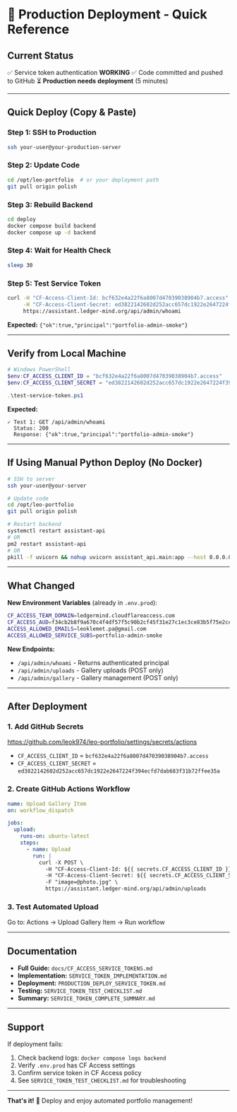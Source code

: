 # 🚀 Production Deployment - Quick Reference

## Current Status
✅ Service token authentication **WORKING**
✅ Code committed and pushed to GitHub
⏳ **Production needs deployment** (5 minutes)

---

## Quick Deploy (Copy & Paste)

### Step 1: SSH to Production
```bash
ssh your-user@your-production-server
```

### Step 2: Update Code
```bash
cd /opt/leo-portfolio  # or your deployment path
git pull origin polish
```

### Step 3: Rebuild Backend
```bash
cd deploy
docker compose build backend
docker compose up -d backend
```

### Step 4: Wait for Health Check
```bash
sleep 30
```

### Step 5: Test Service Token
```bash
curl -H "CF-Access-Client-Id: bcf632e4a22f6a8007d47039038904b7.access" \
     -H "CF-Access-Client-Secret: ed3822142602d252acc657dc1922e2647224f394ecfd7dab683f31b72ffee35a" \
     https://assistant.ledger-mind.org/api/admin/whoami
```

**Expected:** `{"ok":true,"principal":"portfolio-admin-smoke"}`

---

## Verify from Local Machine

```powershell
# Windows PowerShell
$env:CF_ACCESS_CLIENT_ID = "bcf632e4a22f6a8007d47039038904b7.access"
$env:CF_ACCESS_CLIENT_SECRET = "ed3822142602d252acc657dc1922e2647224f394ecfd7dab683f31b72ffee35a"

.\test-service-token.ps1
```

**Expected:**
```
✓ Test 1: GET /api/admin/whoami
  Status: 200
  Response: {"ok":true,"principal":"portfolio-admin-smoke"}
```

---

## If Using Manual Python Deploy (No Docker)

```bash
# SSH to server
ssh your-user@your-server

# Update code
cd /opt/leo-portfolio
git pull origin polish

# Restart backend
systemctl restart assistant-api
# OR
pm2 restart assistant-api
# OR
pkill -f uvicorn && nohup uvicorn assistant_api.main:app --host 0.0.0.0 --port 8001 &
```

---

## What Changed

**New Environment Variables** (already in `.env.prod`):
```bash
CF_ACCESS_TEAM_DOMAIN=ledgermind.cloudflareaccess.com
CF_ACCESS_AUD=f34cb2b8f9a670c4f4df57f5c90b2cf45f31e27c1ec3ce83b5f75e2ce774f35c
ACCESS_ALLOWED_EMAILS=leoklemet.pa@gmail.com
ACCESS_ALLOWED_SERVICE_SUBS=portfolio-admin-smoke
```

**New Endpoints:**
- `/api/admin/whoami` - Returns authenticated principal
- `/api/admin/uploads` - Gallery uploads (POST only)
- `/api/admin/gallery` - Gallery management (POST only)

---

## After Deployment

### 1. Add GitHub Secrets
https://github.com/leok974/leo-portfolio/settings/secrets/actions

- `CF_ACCESS_CLIENT_ID` = `bcf632e4a22f6a8007d47039038904b7.access`
- `CF_ACCESS_CLIENT_SECRET` = `ed3822142602d252acc657dc1922e2647224f394ecfd7dab683f31b72ffee35a`

### 2. Create GitHub Actions Workflow
```yaml
name: Upload Gallery Item
on: workflow_dispatch

jobs:
  upload:
    runs-on: ubuntu-latest
    steps:
      - name: Upload
        run: |
          curl -X POST \
            -H "CF-Access-Client-Id: ${{ secrets.CF_ACCESS_CLIENT_ID }}" \
            -H "CF-Access-Client-Secret: ${{ secrets.CF_ACCESS_CLIENT_SECRET }}" \
            -F "image=@photo.jpg" \
            https://assistant.ledger-mind.org/api/admin/uploads
```

### 3. Test Automated Upload
Go to: Actions → Upload Gallery Item → Run workflow

---

## Documentation

- **Full Guide:** `docs/CF_ACCESS_SERVICE_TOKENS.md`
- **Implementation:** `SERVICE_TOKEN_IMPLEMENTATION.md`
- **Deployment:** `PRODUCTION_DEPLOY_SERVICE_TOKEN.md`
- **Testing:** `SERVICE_TOKEN_TEST_CHECKLIST.md`
- **Summary:** `SERVICE_TOKEN_COMPLETE_SUMMARY.md`

---

## Support

If deployment fails:
1. Check backend logs: `docker compose logs backend`
2. Verify `.env.prod` has CF Access settings
3. Confirm service token in CF Access policy
4. See `SERVICE_TOKEN_TEST_CHECKLIST.md` for troubleshooting

---

**That's it!** 🎉 Deploy and enjoy automated portfolio management!
